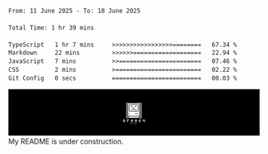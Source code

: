 <!--START_SECTION:waka-->

```txt
From: 11 June 2025 - To: 18 June 2025

Total Time: 1 hr 39 mins

TypeScript   1 hr 7 mins     >>>>>>>>>>>>>>>>>========   67.34 %
Markdown     22 mins         >>>>>>===================   22.94 %
JavaScript   7 mins          >>=======================   07.46 %
CSS          2 mins          >========================   02.22 %
Git Config   0 secs          =========================   00.03 %
```

<!--END_SECTION:waka-->

<img src="https://raw.githubusercontent.com/n3xta/image-hosting/main/img/202411032331174.png"/>
My README is under construction. 
